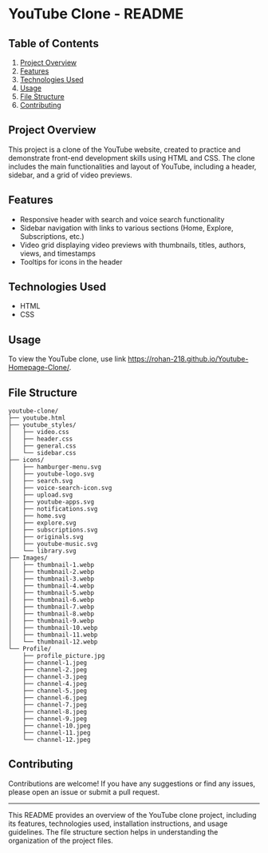 # YouTube Clone - README

## Table of Contents
1. [Project Overview](#project-overview)
2. [Features](#features)
3. [Technologies Used](#technologies-used)
4. [Usage](#usage)
5. [File Structure](#file-structure)
7. [Contributing](#contributing)

## Project Overview
This project is a clone of the YouTube website, created to practice and demonstrate front-end development skills using HTML and CSS. The clone includes the main functionalities and layout of YouTube, including a header, sidebar, and a grid of video previews.

## Features
- Responsive header with search and voice search functionality
- Sidebar navigation with links to various sections (Home, Explore, Subscriptions, etc.)
- Video grid displaying video previews with thumbnails, titles, authors, views, and timestamps
- Tooltips for icons in the header

## Technologies Used
- HTML
- CSS

## Usage
To view the YouTube clone, use link https://rohan-218.github.io/Youtube-Homepage-Clone/.

## File Structure
```
youtube-clone/
├── youtube.html
├── youtube_styles/
│   ├── video.css
│   ├── header.css
│   ├── general.css
│   └── sidebar.css
├── icons/
│   ├── hamburger-menu.svg
│   ├── youtube-logo.svg
│   ├── search.svg
│   ├── voice-search-icon.svg
│   ├── upload.svg
│   ├── youtube-apps.svg
│   ├── notifications.svg
│   ├── home.svg
│   ├── explore.svg
│   ├── subscriptions.svg
│   ├── originals.svg
│   ├── youtube-music.svg
│   └── library.svg
├── Images/
│   ├── thumbnail-1.webp
│   ├── thumbnail-2.webp
│   ├── thumbnail-3.webp
│   ├── thumbnail-4.webp
│   ├── thumbnail-5.webp
│   ├── thumbnail-6.webp
│   ├── thumbnail-7.webp
│   ├── thumbnail-8.webp
│   ├── thumbnail-9.webp
│   ├── thumbnail-10.webp
│   ├── thumbnail-11.webp
│   └── thumbnail-12.webp
└── Profile/
    ├── profile_picture.jpg
    ├── channel-1.jpeg
    ├── channel-2.jpeg
    ├── channel-3.jpeg
    ├── channel-4.jpeg
    ├── channel-5.jpeg
    ├── channel-6.jpeg
    ├── channel-7.jpeg
    ├── channel-8.jpeg
    ├── channel-9.jpeg
    ├── channel-10.jpeg
    ├── channel-11.jpeg
    └── channel-12.jpeg
```

## Contributing
Contributions are welcome! If you have any suggestions or find any issues, please open an issue or submit a pull request.

---

This README provides an overview of the YouTube clone project, including its features, technologies used, installation instructions, and usage guidelines. The file structure section helps in understanding the organization of the project files.
